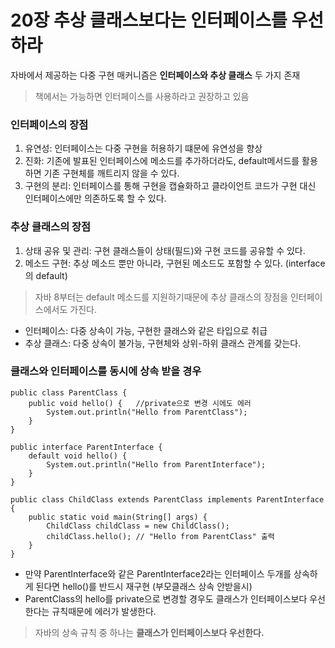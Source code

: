 # 20장 추상 클래스보다는 인터페이스를 우선하라
자바에서 제공하는 다중 구현 매커니즘은 <b>인터페이스와 추상 클래스</b> 두 가지 존재
> 책에서는 가능하면 인터페이스를 사용하라고 권장하고 있음

### 인터페이스의 장점
1. 유연성: 인터페이스는 다중 구현을 허용하기 떄문에 유연성을 향상
2. 진화: 기존에 발표된 인터페이스에 메소드를 추가하더라도, default메서드를 활용하면 기존 구현체를 깨트리지 않을 수 있다.
3. 구현의 분리: 인터페이스를 통해 구현을 캡슐화하고 클라이언트 코드가 구현 대신 인터페이스에만 의존하도록 할 수 있다.

### 추상 클래스의 장점
1. 상태 공유 및 관리: 구현 클래스들이 상태(필드)와 구현 코드를 공유할 수 있다.
2. 메소드 구현: 추상 메소드 뿐만 아니라, 구현된 메소드도 포함할 수 있다. (interface의 default)
> 자바 8부터는 default 메소드를 지원하기때문에 추상 클래스의 장점을 인터페이스에서도 가진다.

* 인터페이스: 다중 상속이 가능, 구현한 클래스와 같은 타입으로 취급
* 추상 클래스: 다중 상속이 불가능, 구현체와 상위-하위 클래스 관계를 갖는다.



### 클래스와 인터페이스를 동시에 상속 받을 경우
```
public class ParentClass {
    public void hello() {   //private으로 변경 시에도 에러
        System.out.println("Hello from ParentClass");
    }
}

public interface ParentInterface {
    default void hello() {
        System.out.println("Hello from ParentInterface");
    }
}

public class ChildClass extends ParentClass implements ParentInterface {
    public static void main(String[] args) {
        ChildClass childClass = new ChildClass();
        childClass.hello(); // "Hello from ParentClass" 출력
    }
}
```
* 만약 ParentInterface와 같은 ParentInterface2라는 인터페이스 두개를 상속하게 된다면 hello()를 반드시 재구현 (부모클래스 상속 안받을시)
* ParentClass의 hello를 private으로 변경할 경우도 클래스가 인터페이스보다 우선한다는 규칙때문에 에러가 발생한다. 
> 자바의 상속 규칙 중 하나는 <b>클래스가 인터페이스보다 우선한다.</b>